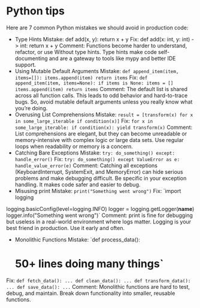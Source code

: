 # Python tips
Here are 7 common Python mistakes we should avoid in production code:
- Type Hints
Mistake:
def add(x, y):
    return x + y
Fix:
def add(x: int, y: int) -> int:
    return x + y
Comment: Functions become harder to understand, refactor, or use Without type hints. Type hints make code self-documenting and are a gateway to tools like mypy and better IDE support.
- Using Mutable Default Arguments
Mistake:
`def append_item(item, items=[]):
    items.append(item)
    return items`
Fix:
`def append_item(item, items=None):
    if items is None:
        items = []
    items.append(item)
    return items`
Comment: The default list is shared across all function calls. This leads to odd behavior and hard-to-trace bugs. So, avoid mutable default arguments unless you really know what you’re doing.
- Overusing List Comprehensions
Mistake:
`result = [transform(x) for x in some_large_iterable if condition(x)]`
Fix:
`for x in some_large_iterable:
    if condition(x):
        yield transform(x)`
Comment: List comprehensions are elegant, but they can become unreadable or memory-intensive with complex logic or large data sets. Use regular loops when readability or memory is a concern.
- Catching Bare Exceptions
Mistake:
`try:
    do_something()
except:
    handle_error()`
Fix:
`try:
    do_something()
except ValueError as e:
    handle_value_error(e)`
Comment: Catching all exceptions (KeyboardInterrupt, SystemExit, and MemoryError) can hide serious problems and make debugging difficult. Be specific in your exception handling. It makes code safer and easier to debug.
- Misusing print
Mistake:
`print("Something went wrong")`
Fix:
`import logging

logging.basicConfig(level=logging.INFO)
logger = logging.getLogger(__name__)
logger.info("Something went wrong")`
Comment: print is fine for debugging but useless in a real-world environment where logs matter. Logging is your best friend in production. Use it early and often.
- Monolithic Functions
Mistake:
`def process_data():
    # 50+ lines doing many things`
Fix:
`def fetch_data(): ...
def clean_data(): ...
def transform_data(): ...
def save_data(): ...`
Comment: Monolithic functions are hard to test, debug, and maintain. Break down functionality into smaller, reusable functions.